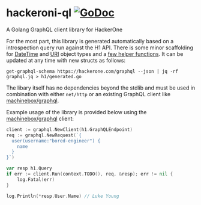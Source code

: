 # hackeroni-ql [![GoDoc][doc-img]][doc] 
A Golang GraphQL client library for HackerOne

For the most part, this library is generated automatically based on a introspection query run against the H1 API. There is some minor scaffolding for [DateTime](h1/datetime.go) and [URI](h1/uri.go) object types and a [few helper functions](h1/h1.go). It can be updated at any time with new structs as follows:
```shell
get-graphql-schema https://hackerone.com/graphql --json | jq -rf graphql.jq > h1/generated.go
```
The libary itself has no dependencies beyond the stdlib and must be used in combination with either `net/http` or an existing GraphQL client like [machinebox/graphql](https://github.com/machinebox/graphql).

Example usage of the library is provided below using the [machinebox/graphql](https://github.com/machinebox/graphql) client:
```go
client := graphql.NewClient(h1.GraphQLEndpoint)
req := graphql.NewRequest(`{
  user(username:"bored-engineer") {
    name
  }
}`)

var resp h1.Query
if err := client.Run(context.TODO(), req, &resp); err != nil {
	log.Fatal(err)
}

log.Println(*resp.User.Name) // Luke Young
```

[doc-img]: https://godoc.org/github.com/bored-engineer/hackeroni-ql/h1?status.svg
[doc]: https://godoc.org/github.com/bored-engineer/hackeroni-ql/h1
